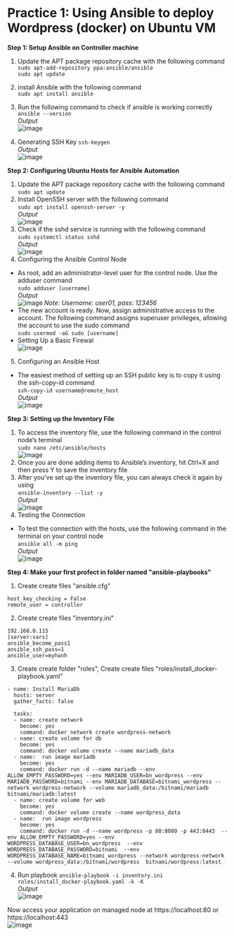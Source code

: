
# Practice 1: Using Ansible to deploy Wordpress (docker) on Ubuntu VM  

**Step 1: Setup Ansible on Controller machine**  

1. Update the APT package repository cache with the following command  
```sudo apt-add-repository ppa:ansible/ansible```  
```sudo apt update```  
2. install Ansible with the following command  
```sudo apt install ansible```  
3. Run the following command to check if ansible is working correctly  
```ansible --version```   
*Output*  
![image](https://user-images.githubusercontent.com/46991949/117783891-29f47c80-b26d-11eb-8355-9c4abc0248fa.png)

4. Generating SSH Key
```ssh-keygen```  
*Output*  
![image](https://user-images.githubusercontent.com/46991949/117784349-adae6900-b26d-11eb-90f4-06f2dca41519.png)

**Step 2: Configuring Ubuntu Hosts for Ansible Automation**

1. Update the APT package repository cache with the following command  
```sudo apt update```  
2. Install OpenSSH server with the following command  
```sudo apt install openssh-server -y```  
*Output*  
![image](https://user-images.githubusercontent.com/46991949/117784792-1e558580-b26e-11eb-9c26-3ada9eb0b576.png)
3. Check if the sshd service is running with the following command  
```sudo systemctl status sshd```  
*Output*  
![image](https://user-images.githubusercontent.com/46991949/117784969-4e9d2400-b26e-11eb-801b-50acd10ba7ad.png)
4. Configuring the Ansible Control Node  
* As root, add an administrator-level user for the control node. Use the adduser command  
```sudo adduser [username]```  
*Output*  
![image](https://user-images.githubusercontent.com/46991949/117825259-61791e00-b299-11eb-9fe8-a7e262c4bede.png)
*Note: Username: user01, pass: 123456*  
* The new account is ready. Now, assign administrative access to the account. The following command assigns superuser privileges, allowing the account to use the sudo command  
```sudo usermod -aG sudo [username]```  
* Setting Up a Basic Firewal  
![image](https://user-images.githubusercontent.com/46991949/118068418-8c17c380-b3cc-11eb-9d31-c78a15d2119c.png)
5. Configuring an Ansible Host  
* The easiest method of setting up an SSH public key is to copy it using the ssh-copy-id command  
```ssh-copy-id username@remote_host```  
*Output*  
![image](https://user-images.githubusercontent.com/46991949/117826714-933eb480-b29a-11eb-8b58-97261d4cbb0d.png)

**Step 3: Setting up the Inventory File**  

1. To access the inventory file, use the following command in the control node’s terminal  
```sudo nano /etc/ansible/hosts```  
![image](https://user-images.githubusercontent.com/46991949/117827787-7d7dbf00-b29b-11eb-9ab6-a0e624af7114.png)
2.  Once you are done adding items to Ansible’s inventory, hit Ctrl+X and then press Y to save the inventory file  
3.  After you’ve set up the inventory file, you can always check it again by using  
```ansible-inventory --list -y```  
*Output*  
![image](https://user-images.githubusercontent.com/46991949/117828046-b0c04e00-b29b-11eb-937b-c5014439e134.png)
4. Testing the Connection  
* To test the connection with the hosts, use the following command in the terminal on your control node  
```ansible all -m ping```  
*Output*  
![image](https://user-images.githubusercontent.com/46991949/117828830-67243300-b29c-11eb-98ff-a8812de212da.png)

**Step 4: Make your first profect in folder named "ansible-playbooks"**    

1. Create create files "ansible.cfg"  
```[defaults]
host_key_checking = False
remote_user = controller
```    
2. Create create files "inventory.ini"
```[server]
192.168.0.115
[server:vars]
ansible_become_pass1
ansible_ssh_pass=1
ansible_user=myhanh
```  
3. Create create folder "roles", Create create files "roles/install_docker-playbook.yaml"
```---
- name: Install MariaDb
  hosts: server
  gather_facts: false

  tasks:
  - name: create network
    become: yes
    command: docker network create wordpress-network
  - name: create volume for db
    become: yes
    command: docker volume create --name mariadb_data
  - name:  run image mariadb
    become: yes
    command: docker run -d --name mariadb --env ALLOW_EMPTY_PASSWORD=yes --env MARIADB_USER=bn_wordpress --env MARIADB_PASSWORD=bitnami --env MARIADB_DATABASE=bitnami_wordpress --network wordpress-network --volume mariadb_data:/bitnami/mariadb bitnami/mariadb:latest
  - name: create volume for web
    become: yes
    command: docker volume create --name wordpress_data
  - name:  run image wordpress
    become: yes
    command: docker run -d --name wordpress -p 80:8080 -p 443:8443  --env ALLOW_EMPTY_PASSWORD=yes --env WORDPRESS_DATABASE_USER=bn_wordpress  --env WORDPRESS_DATABASE_PASSWORD=bitnami  --env WORDPRESS_DATABASE_NAME=bitnami_wordpress --network wordpress-network --volume wordpress_data:/bitnami/wordpress  bitnami/wordpress:latest
 ```  
 4. Run playbook ```ansible-playbook -i inventory.ini roles/install_docker-playbook.yaml -k -K```  
 *Output*  
 ![image](https://user-images.githubusercontent.com/46991949/118071722-84f3b400-b3d2-11eb-8e2d-8539a49c6f17.png)  
 
 Now access your application on managed node at https://localhost:80 or https://localhost:443  
 ![image](https://user-images.githubusercontent.com/46991949/118071862-d603a800-b3d2-11eb-87d2-dd9400630e63.png)


 

 

